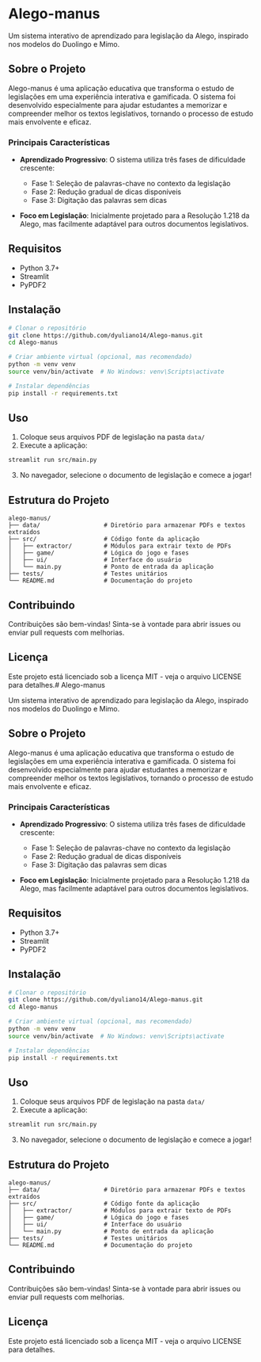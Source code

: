 # Alego-manus

Um sistema interativo de aprendizado para legislação da Alego, inspirado nos modelos do Duolingo e Mimo.

## Sobre o Projeto

Alego-manus é uma aplicação educativa que transforma o estudo de legislações em uma experiência interativa e gamificada. O sistema foi desenvolvido especialmente para ajudar estudantes a memorizar e compreender melhor os textos legislativos, tornando o processo de estudo mais envolvente e eficaz.

### Principais Características

- **Aprendizado Progressivo**: O sistema utiliza três fases de dificuldade crescente:
  - Fase 1: Seleção de palavras-chave no contexto da legislação
  - Fase 2: Redução gradual de dicas disponíveis
  - Fase 3: Digitação das palavras sem dicas

- **Foco em Legislação**: Inicialmente projetado para a Resolução 1.218 da Alego, mas facilmente adaptável para outros documentos legislativos.

## Requisitos

- Python 3.7+
- Streamlit
- PyPDF2

## Instalação

```bash
# Clonar o repositório
git clone https://github.com/dyuliano14/Alego-manus.git
cd Alego-manus

# Criar ambiente virtual (opcional, mas recomendado)
python -m venv venv
source venv/bin/activate  # No Windows: venv\Scripts\activate

# Instalar dependências
pip install -r requirements.txt
```

## Uso

1. Coloque seus arquivos PDF de legislação na pasta `data/`
2. Execute a aplicação:

```bash
streamlit run src/main.py
```

3. No navegador, selecione o documento de legislação e comece a jogar!

## Estrutura do Projeto

```
alego-manus/
├── data/                  # Diretório para armazenar PDFs e textos extraídos
├── src/                   # Código fonte da aplicação
│   ├── extractor/         # Módulos para extrair texto de PDFs
│   ├── game/              # Lógica do jogo e fases
│   ├── ui/                # Interface do usuário
│   └── main.py            # Ponto de entrada da aplicação
├── tests/                 # Testes unitários
└── README.md              # Documentação do projeto
```

## Contribuindo

Contribuições são bem-vindas! Sinta-se à vontade para abrir issues ou enviar pull requests com melhorias.

## Licença

Este projeto está licenciado sob a licença MIT - veja o arquivo LICENSE para detalhes.# Alego-manus

Um sistema interativo de aprendizado para legislação da Alego, inspirado nos modelos do Duolingo e Mimo.

## Sobre o Projeto

Alego-manus é uma aplicação educativa que transforma o estudo de legislações em uma experiência interativa e gamificada. O sistema foi desenvolvido especialmente para ajudar estudantes a memorizar e compreender melhor os textos legislativos, tornando o processo de estudo mais envolvente e eficaz.

### Principais Características

- **Aprendizado Progressivo**: O sistema utiliza três fases de dificuldade crescente:
  - Fase 1: Seleção de palavras-chave no contexto da legislação
  - Fase 2: Redução gradual de dicas disponíveis
  - Fase 3: Digitação das palavras sem dicas

- **Foco em Legislação**: Inicialmente projetado para a Resolução 1.218 da Alego, mas facilmente adaptável para outros documentos legislativos.

## Requisitos

- Python 3.7+
- Streamlit
- PyPDF2

## Instalação

```bash
# Clonar o repositório
git clone https://github.com/dyuliano14/Alego-manus.git
cd Alego-manus

# Criar ambiente virtual (opcional, mas recomendado)
python -m venv venv
source venv/bin/activate  # No Windows: venv\Scripts\activate

# Instalar dependências
pip install -r requirements.txt
```

## Uso

1. Coloque seus arquivos PDF de legislação na pasta `data/`
2. Execute a aplicação:

```bash
streamlit run src/main.py
```

3. No navegador, selecione o documento de legislação e comece a jogar!

## Estrutura do Projeto

```
alego-manus/
├── data/                  # Diretório para armazenar PDFs e textos extraídos
├── src/                   # Código fonte da aplicação
│   ├── extractor/         # Módulos para extrair texto de PDFs
│   ├── game/              # Lógica do jogo e fases
│   ├── ui/                # Interface do usuário
│   └── main.py            # Ponto de entrada da aplicação
├── tests/                 # Testes unitários
└── README.md              # Documentação do projeto
```

## Contribuindo

Contribuições são bem-vindas! Sinta-se à vontade para abrir issues ou enviar pull requests com melhorias.

## Licença

Este projeto está licenciado sob a licença MIT - veja o arquivo LICENSE para detalhes.